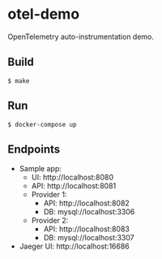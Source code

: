 # otel-demo

OpenTelemetry auto-instrumentation demo.

## Build

```
$ make
```

## Run

```
$ docker-compose up
```

## Endpoints

- Sample app:
  - UI: http://localhost:8080
  - API: http://localhost:8081
  - Provider 1:
    - API: http://localhost:8082
    - DB: mysql://localhost:3306
  - Provider 2:
    - API: http://localhost:8083
    - DB: mysql://localhost:3307
- Jaeger UI: http://localhost:16686
